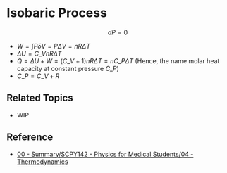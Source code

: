 # Isobaric Process

$$
dP=0
$$

* $W=\int P \delta V = P\Delta V=nR\Delta T$
* $\Delta U=C\_{V}nR\Delta T$
* $Q=\Delta U + W = \left(C\_{V}+1\right)nR\Delta T=nC\_{P}\Delta T$ (Hence, the name molar heat capacity at constant pressure $C\_{P}$)
* $C\_{P}=C\_{V}+R$

## Related Topics

* WIP

## Reference

* [00 - Summary/SCPY142 - Physics for Medical Students/04 - Thermodynamics](../../../../00%20-%20Summary/SCPY142%20-%20Physics%20for%20Medical%20Students/04%20-%20Thermodynamics.md)
